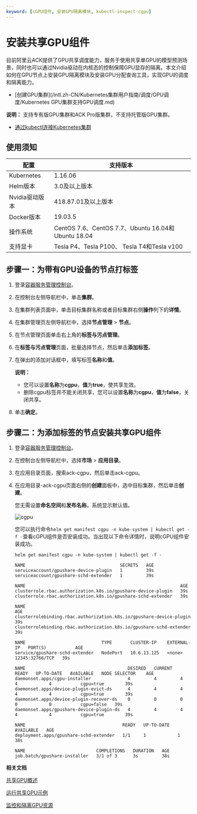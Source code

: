 ```yaml
---
keyword: [cGPU组件, 安装GPU隔离模块, kubectl-inspect-cgpu]
---
```


# 安装共享GPU组件

目前阿里云ACK提供了GPU共享调度能力，服务于使用共享单GPU的模型预测场景，同时也可以通过Nvidia驱动在内核态的控制保障GPU显存的隔离。本文介绍如何在GPU节点上安装GPU隔离模块及安装GPU分配查询工具，实现GPU的调度和隔离能力。

-   [创建GPU集群](/intl.zh-CN/Kubernetes集群用户指南/调度/GPU调度/Kubernetes GPU集群支持GPU调度.md)

**说明：** 支持专有版GPU集群和ACK Pro版集群，不支持托管版GPU集群。

-   [通过kubectl连接Kubernetes集群](/intl.zh-CN/Kubernetes集群用户指南/集群/连接集群/通过kubectl连接Kubernetes集群.md)

## 使用须知

|配置|支持版本|
|--|----|
|Kubernetes|1.16.06|
|Helm版本|3.0及以上版本|
|Nvidia驱动版本|418.87.01及以上版本|
|Docker版本|19.03.5|
|操作系统|CentOS 7.6、CentOS 7.7、Ubuntu 16.04和Ubuntu 18.04|
|支持显卡|Tesla P4、Tesla P100、 Tesla T4和Tesla v100|

## 步骤一：为带有GPU设备的节点打标签

1.  登录[容器服务管理控制台](https://cs.console.aliyun.com)。

2.  在控制台左侧导航栏中，单击**集群**。

3.  在集群列表页面中，单击目标集群名称或者目标集群右侧**操作**列下的**详情**。

4.  在集群管理页左侧导航栏中，选择**节点管理** \> **节点**。

5.  在节点管理页面单击右上角的**标签与污点管理**。

6.  在**标签与污点管理**页面，批量选择节点，然后单击**添加标签**。

7.  在弹出的添加对话框中，填写标签**名称**和**值**。

    **说明：**

    -   您可以设置**名称**为**cgpu**，**值**为**true**，使共享生效。
    -   删除cgpu标签并不能关闭共享，您可以设置**名称**为**cgpu**，**值**为**false**，关闭共享。
8.  单击**确定**。


## 步骤二：为添加标签的节点安装共享GPU组件

1.  登录[容器服务管理控制台](https://cs.console.aliyun.com)。

2.  在控制台左侧导航栏中，选择**市场** \> **应用目录**。

3.  在应用目录页面，搜索ack-cgpu，然后单击ack-cgpu。

4.  在应用目录-ack-cgpu页面右侧的**创建**面板中，选中目标集群，然后单击**创建**。

    您无需设置**命名空间**和**发布名称**，系统显示默认值。

    ![cgpu](https://static-aliyun-doc.oss-accelerate.aliyuncs.com/assets/img/zh-CN/2875659951/p101994.png)

    您可以执行命令`helm get manifest cgpu -n kube-system | kubectl get -f -`查看cGPU组件是否安装成功。当出现以下命令详情时，说明cGPU组件安装成功。

    ```
    helm get manifest cgpu -n kube-system | kubectl get -f -
    ```

    ```
    NAME                                    SECRETS   AGE
    serviceaccount/gpushare-device-plugin   1         39s
    serviceaccount/gpushare-schd-extender   1         39s
    
    NAME                                                           AGE
    clusterrole.rbac.authorization.k8s.io/gpushare-device-plugin   39s
    clusterrole.rbac.authorization.k8s.io/gpushare-schd-extender   39s
    
    NAME                                                                  AGE
    clusterrolebinding.rbac.authorization.k8s.io/gpushare-device-plugin   39s
    clusterrolebinding.rbac.authorization.k8s.io/gpushare-schd-extender   39s
    
    NAME                             TYPE       CLUSTER-IP    EXTERNAL-IP   PORT(S)           AGE
    service/gpushare-schd-extender   NodePort   10.6.13.125   <none>        12345:32766/TCP   39s
    
    NAME                                       DESIRED   CURRENT   READY   UP-TO-DATE   AVAILABLE   NODE SELECTOR    AGE
    daemonset.apps/cgpu-installer              4         4         4       4            4           cgpu=true        39s
    daemonset.apps/device-plugin-evict-ds      4         4         4       4            4           cgpu=true        39s
    daemonset.apps/device-plugin-recover-ds    0         0         0       0            0           cgpu=false   39s
    daemonset.apps/gpushare-device-plugin-ds   4         4         4       4            4           cgpu=true        39s
    
    NAME                                     READY   UP-TO-DATE   AVAILABLE   AGE
    deployment.apps/gpushare-schd-extender   1/1     1            1           38s
    
    NAME                           COMPLETIONS   DURATION   AGE
    job.batch/gpushare-installer   3/1 of 3      3s         38s
    ```


**相关文档**  


[共享GPU概述](/intl.zh-CN/Kubernetes集群用户指南/调度/GPU调度/共享GPU调度/共享GPU概述.md)

[运行共享GPU示例](/intl.zh-CN/Kubernetes集群用户指南/调度/GPU调度/共享GPU调度/运行共享GPU示例.md)

[监控和隔离GPU资源](/intl.zh-CN/Kubernetes集群用户指南/调度/GPU调度/共享GPU调度/监控和隔离GPU资源.md)

